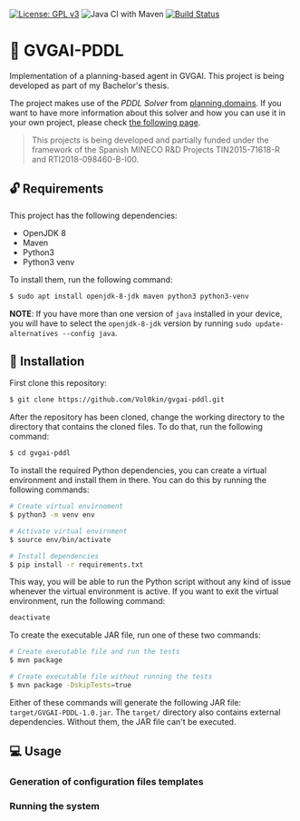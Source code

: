 [![License: GPL v3](https://img.shields.io/badge/License-GPLv3-blue.svg)](https://www.gnu.org/licenses/gpl-3.0)
![Java CI with Maven](https://github.com/Vol0kin/gvgai-pddl/workflows/Java%20CI%20with%20Maven/badge.svg)
[![Build Status](https://travis-ci.org/Vol0kin/gvgai-pddl.svg?branch=master)](https://travis-ci.org/Vol0kin/gvgai-pddl)

# :robot: GVGAI-PDDL

Implementation of a planning-based agent in GVGAI. This project is being developed as part
of my Bachelor's thesis.

The project makes use of the *PDDL Solver* from [planning.domains](http://planning.domains/).
If you want to have more information about this solver and how you can use it in
your own project, please check [the following page](http://solver.planning.domains/).

>This projects is being developed and partially funded under the framework of the Spanish MINECO
R&D Projects TIN2015-71618-R and RTI2018-098460-B-I00.

## :unlock: Requirements

This project has the following dependencies:

- OpenJDK 8
- Maven
- Python3
- Python3 venv

To install them, run the following command:

```sh
$ sudo apt install openjdk-8-jdk maven python3 python3-venv
```

**NOTE**: If you have more than one version of `java` installed in your device, you will have to select
the `openjdk-8-jdk` version by running `sudo update-alternatives --config java`.

## :wrench: Installation

First clone this repository:

```sh
$ git clone https://github.com/Vol0kin/gvgai-pddl.git
```

After the repository has been cloned, change the working directory to the directory that contains
the cloned files. To do that, run the following command:

```sh
$ cd gvgai-pddl
```

To install the required Python dependencies, you can create a virtual environment and install them in there.
You can do this by running the following commands:

```sh
# Create virtual envirnoment
$ python3 -m venv env

# Activate virtual envirnment
$ source env/bin/activate

# Install dependencies
$ pip install -r requirements.txt
```

This way, you will be able to run the Python script without any kind of issue whenever the virtual
environment is active. If you want to exit the virtual environment, run the following command:

```sh
deactivate
```

To create the executable JAR file, run one of these two commands:

```sh
# Create executable file and run the tests
$ mvn package

# Create executable file without running the tests
$ mvn package -DskipTests=true
```

Either of these commands will generate the following JAR file: `target/GVGAI-PDDL-1.0.jar`. The `target/` directory
also contains external dependencies. Without them, the JAR file can't be executed.

## :computer: Usage

### Generation of configuration files templates

### Running the system

